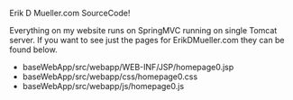 Erik D Mueller.com SourceCode!


Everything on my website runs on SpringMVC running on single Tomcat server.  If you want to see just the pages for ErikDMueller.com they can be found below.

<ul>
<li>baseWebApp/src/webapp/WEB-INF/JSP/homepage0.jsp
<li>baseWebApp/src/webapp/css/homepage0.css
<li>baseWebApp/src/webapp/js/homepage0.js
</ul>






